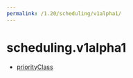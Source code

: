 ```yaml
---
permalink: /1.20/scheduling/v1alpha1/
---
```


# scheduling.v1alpha1



* [priorityClass](priorityClass.md)